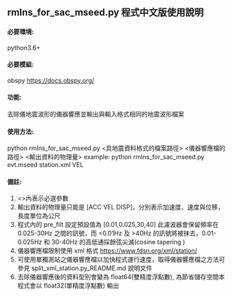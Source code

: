 ## rmIns_for_sac_mseed.py 程式中文版使用說明
#### 必要環境:
python3.6+
#### 必要模組:
obspy https://docs.obspy.org/
#### 功能:
去除儀地震波形的儀器響應並輸出與輸入格式相同的地震波形檔案
#### 使用方法:
python rmIns_for_sac_mseed.py <具地震資料格式的檔案路徑> <儀器響應檔的路徑> <輸出資料的物理量>
example: python rmIns_for_sac_mseed.py evt.mseed station.xml VEL
#### 備註:
1. <>內表示必選參數
2. 輸出資料的物理量只能是 [ACC VEL DISP]，分別表示加速度、速度與位移，長度單位為公尺
3. 程式內的 pre_filt 設定預設值為 [0.01,0.025,30,40] 此濾波器會保留頻率在 0.025-30Hz 之間的訊號，而 <0.01Hz 及 >40Hz 的訊號將被抹去，0.01-0.025Hz 和 30-40Hz 的高低通採餘弦尖滅(cosine tapering	)
4. 儀器響應檔限制使用 xml 格式 https://www.fdsn.org/xml/station/
5. 可使用單獨測站之儀器響應檔以加快程式運行速度，取得儀器響應檔之方法可參見 split_xml_station.py_README.md 說明文件
6. 去除儀器響應後的資料型別會變為 float64(雙精度浮點數), 為節省儲存空間本程式會以 float32(單精度浮點數) 輸出
